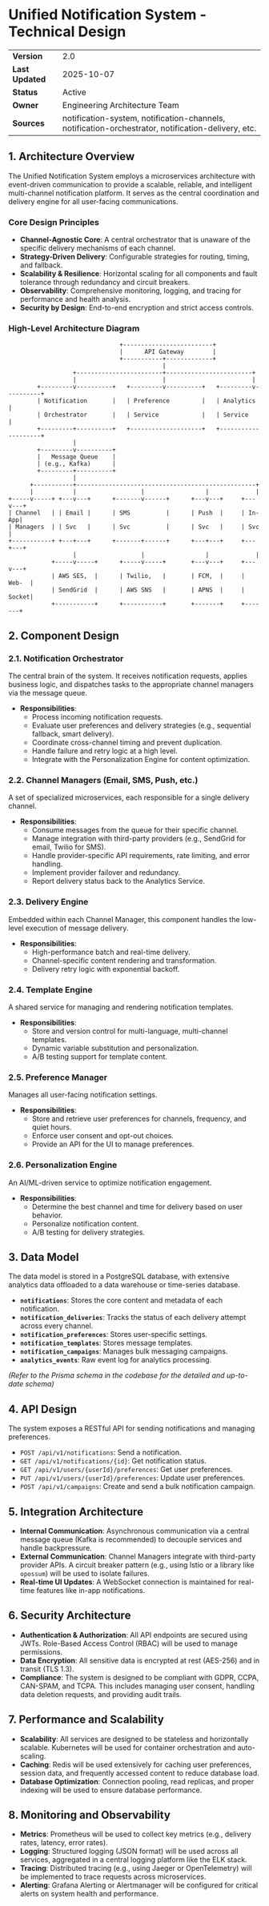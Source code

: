 # Unified Notification System - Technical Design

| | |
|---|---|
| **Version** | 2.0 |
| **Last Updated** | 2025-10-07 |
| **Status** | Active |
| **Owner** | Engineering Architecture Team |
| **Sources** | notification-system, notification-channels, notification-orchestrator, notification-delivery, etc. |

## 1. Architecture Overview

The Unified Notification System employs a microservices architecture with event-driven communication to provide a scalable, reliable, and intelligent multi-channel notification platform. It serves as the central coordination and delivery engine for all user-facing communications.

### Core Design Principles
- **Channel-Agnostic Core**: A central orchestrator that is unaware of the specific delivery mechanisms of each channel.
- **Strategy-Driven Delivery**: Configurable strategies for routing, timing, and fallback.
- **Scalability & Resilience**: Horizontal scaling for all components and fault tolerance through redundancy and circuit breakers.
- **Observability**: Comprehensive monitoring, logging, and tracing for performance and health analysis.
- **Security by Design**: End-to-end encryption and strict access controls.

### High-Level Architecture Diagram
```
                               +-------------------------+
                               |      API Gateway        |
                               +-----------+-------------+
                                           |
                  +------------------------+------------------------+
                  |                        |                        |
        +---------v----------+   +---------v----------+   +---------v----------+
        | Notification       |   | Preference         |   | Analytics          |
        | Orchestrator       |   | Service            |   | Service            |
        +---------+----------+   +--------------------+   +--------------------+
                  |
        +---------v----------+
        |   Message Queue    |
        | (e.g., Kafka)      |
        +---------+----------+
                  |
      +-----------+--------------------------------------------------+
      |           |                  |                 |             |
+-----v-----+ +---v---+      +-------v------+      +---v---+     +---v---+
| Channel   | | Email |      | SMS          |      | Push  |     | In-App|
| Managers  | | Svc   |      | Svc          |      | Svc   |     | Svc   |
+-----------+ +---+---+      +-------+------+      +---+---+     +---+---+
                  |                  |                 |             |
            +-----v-----+      +-----v-----+       +---v---+     +---v---+
            | AWS SES,  |      | Twilio,   |       | FCM,  |     | Web-  |
            | SendGrid  |      | AWS SNS   |       | APNS  |     | Socket|
            +-----------+      +-----------+       +-------+     +-------+
```

## 2. Component Design

### 2.1. Notification Orchestrator
The central brain of the system. It receives notification requests, applies business logic, and dispatches tasks to the appropriate channel managers via the message queue.

- **Responsibilities**:
    - Process incoming notification requests.
    - Evaluate user preferences and delivery strategies (e.g., sequential fallback, smart delivery).
    - Coordinate cross-channel timing and prevent duplication.
    - Handle failure and retry logic at a high level.
    - Integrate with the Personalization Engine for content optimization.

### 2.2. Channel Managers (Email, SMS, Push, etc.)
A set of specialized microservices, each responsible for a single delivery channel.

- **Responsibilities**:
    - Consume messages from the queue for their specific channel.
    - Manage integration with third-party providers (e.g., SendGrid for email, Twilio for SMS).
    - Handle provider-specific API requirements, rate limiting, and error handling.
    - Implement provider failover and redundancy.
    - Report delivery status back to the Analytics Service.

### 2.3. Delivery Engine
Embedded within each Channel Manager, this component handles the low-level execution of message delivery.

- **Responsibilities**:
    - High-performance batch and real-time delivery.
    - Channel-specific content rendering and transformation.
    - Delivery retry logic with exponential backoff.

### 2.4. Template Engine
A shared service for managing and rendering notification templates.

- **Responsibilities**:
    - Store and version control for multi-language, multi-channel templates.
    - Dynamic variable substitution and personalization.
    - A/B testing support for template content.

### 2.5. Preference Manager
Manages all user-facing notification settings.

- **Responsibilities**:
    - Store and retrieve user preferences for channels, frequency, and quiet hours.
    - Enforce user consent and opt-out choices.
    - Provide an API for the UI to manage preferences.

### 2.6. Personalization Engine
An AI/ML-driven service to optimize notification engagement.

- **Responsibilities**:
    - Determine the best channel and time for delivery based on user behavior.
    - Personalize notification content.
    - A/B testing for delivery strategies.

## 3. Data Model
The data model is stored in a PostgreSQL database, with extensive analytics data offloaded to a data warehouse or time-series database.

- **`notifications`**: Stores the core content and metadata of each notification.
- **`notification_deliveries`**: Tracks the status of each delivery attempt across every channel.
- **`notification_preferences`**: Stores user-specific settings.
- **`notification_templates`**: Stores message templates.
- **`notification_campaigns`**: Manages bulk messaging campaigns.
- **`analytics_events`**: Raw event log for analytics processing.

*(Refer to the Prisma schema in the codebase for the detailed and up-to-date schema)*

## 4. API Design
The system exposes a RESTful API for sending notifications and managing preferences.

- `POST /api/v1/notifications`: Send a notification.
- `GET /api/v1/notifications/{id}`: Get notification status.
- `GET /api/v1/users/{userId}/preferences`: Get user preferences.
- `PUT /api/v1/users/{userId}/preferences`: Update user preferences.
- `POST /api/v1/campaigns`: Create and send a bulk notification campaign.

## 5. Integration Architecture
- **Internal Communication**: Asynchronous communication via a central message queue (Kafka is recommended) to decouple services and handle backpressure.
- **External Communication**: Channel Managers integrate with third-party provider APIs. A circuit breaker pattern (e.g., using Istio or a library like `opossum`) will be used to isolate failures.
- **Real-time UI Updates**: A WebSocket connection is maintained for real-time features like in-app notifications.

## 6. Security Architecture
- **Authentication & Authorization**: All API endpoints are secured using JWTs. Role-Based Access Control (RBAC) will be used to manage permissions.
- **Data Encryption**: All sensitive data is encrypted at rest (AES-256) and in transit (TLS 1.3).
- **Compliance**: The system is designed to be compliant with GDPR, CCPA, CAN-SPAM, and TCPA. This includes managing user consent, handling data deletion requests, and providing audit trails.

## 7. Performance and Scalability
- **Scalability**: All services are designed to be stateless and horizontally scalable. Kubernetes will be used for container orchestration and auto-scaling.
- **Caching**: Redis will be used extensively for caching user preferences, session data, and frequently accessed content to reduce database load.
- **Database Optimization**: Connection pooling, read replicas, and proper indexing will be used to ensure database performance.

## 8. Monitoring and Observability
- **Metrics**: Prometheus will be used to collect key metrics (e.g., delivery rates, latency, error rates).
- **Logging**: Structured logging (JSON format) will be used across all services, aggregated in a central logging platform like the ELK stack.
- **Tracing**: Distributed tracing (e.g., using Jaeger or OpenTelemetry) will be implemented to trace requests across microservices.
- **Alerting**: Grafana Alerting or Alertmanager will be configured for critical alerts on system health and performance.
